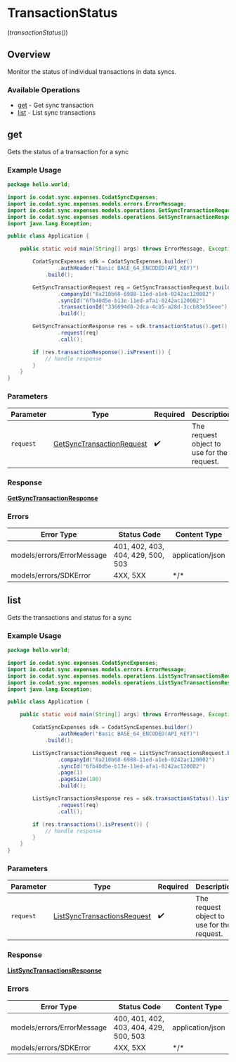 # TransactionStatus
(*transactionStatus()*)

## Overview

Monitor the status of individual transactions in data syncs.

### Available Operations

* [get](#get) - Get sync transaction
* [list](#list) - List sync transactions

## get

Gets the status of a transaction for a sync

### Example Usage

```java
package hello.world;

import io.codat.sync.expenses.CodatSyncExpenses;
import io.codat.sync.expenses.models.errors.ErrorMessage;
import io.codat.sync.expenses.models.operations.GetSyncTransactionRequest;
import io.codat.sync.expenses.models.operations.GetSyncTransactionResponse;
import java.lang.Exception;

public class Application {

    public static void main(String[] args) throws ErrorMessage, Exception {

        CodatSyncExpenses sdk = CodatSyncExpenses.builder()
                .authHeader("Basic BASE_64_ENCODED(API_KEY)")
            .build();

        GetSyncTransactionRequest req = GetSyncTransactionRequest.builder()
                .companyId("8a210b68-6988-11ed-a1eb-0242ac120002")
                .syncId("6fb40d5e-b13e-11ed-afa1-0242ac120002")
                .transactionId("336694d8-2dca-4cb5-a28d-3ccb83e55eee")
                .build();

        GetSyncTransactionResponse res = sdk.transactionStatus().get()
                .request(req)
                .call();

        if (res.transactionResponse().isPresent()) {
            // handle response
        }
    }
}
```

### Parameters

| Parameter                                                                         | Type                                                                              | Required                                                                          | Description                                                                       |
| --------------------------------------------------------------------------------- | --------------------------------------------------------------------------------- | --------------------------------------------------------------------------------- | --------------------------------------------------------------------------------- |
| `request`                                                                         | [GetSyncTransactionRequest](../../models/operations/GetSyncTransactionRequest.md) | :heavy_check_mark:                                                                | The request object to use for the request.                                        |

### Response

**[GetSyncTransactionResponse](../../models/operations/GetSyncTransactionResponse.md)**

### Errors

| Error Type                        | Status Code                       | Content Type                      |
| --------------------------------- | --------------------------------- | --------------------------------- |
| models/errors/ErrorMessage        | 401, 402, 403, 404, 429, 500, 503 | application/json                  |
| models/errors/SDKError            | 4XX, 5XX                          | \*/\*                             |

## list

Gets the transactions and status for a sync

### Example Usage

```java
package hello.world;

import io.codat.sync.expenses.CodatSyncExpenses;
import io.codat.sync.expenses.models.errors.ErrorMessage;
import io.codat.sync.expenses.models.operations.ListSyncTransactionsRequest;
import io.codat.sync.expenses.models.operations.ListSyncTransactionsResponse;
import java.lang.Exception;

public class Application {

    public static void main(String[] args) throws ErrorMessage, Exception {

        CodatSyncExpenses sdk = CodatSyncExpenses.builder()
                .authHeader("Basic BASE_64_ENCODED(API_KEY)")
            .build();

        ListSyncTransactionsRequest req = ListSyncTransactionsRequest.builder()
                .companyId("8a210b68-6988-11ed-a1eb-0242ac120002")
                .syncId("6fb40d5e-b13e-11ed-afa1-0242ac120002")
                .page(1)
                .pageSize(100)
                .build();

        ListSyncTransactionsResponse res = sdk.transactionStatus().list()
                .request(req)
                .call();

        if (res.transactions().isPresent()) {
            // handle response
        }
    }
}
```

### Parameters

| Parameter                                                                             | Type                                                                                  | Required                                                                              | Description                                                                           |
| ------------------------------------------------------------------------------------- | ------------------------------------------------------------------------------------- | ------------------------------------------------------------------------------------- | ------------------------------------------------------------------------------------- |
| `request`                                                                             | [ListSyncTransactionsRequest](../../models/operations/ListSyncTransactionsRequest.md) | :heavy_check_mark:                                                                    | The request object to use for the request.                                            |

### Response

**[ListSyncTransactionsResponse](../../models/operations/ListSyncTransactionsResponse.md)**

### Errors

| Error Type                             | Status Code                            | Content Type                           |
| -------------------------------------- | -------------------------------------- | -------------------------------------- |
| models/errors/ErrorMessage             | 400, 401, 402, 403, 404, 429, 500, 503 | application/json                       |
| models/errors/SDKError                 | 4XX, 5XX                               | \*/\*                                  |